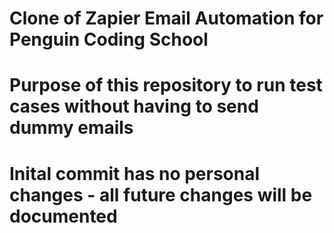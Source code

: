 # Clone of Zapier Email Automation for Penguin Coding School
# Purpose of this repository to run test cases without having to send dummy emails 
# Inital commit has no personal changes - all future changes will be documented